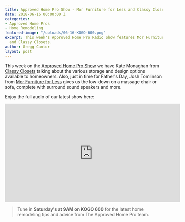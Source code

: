 ```yaml
---
title: Approved Home Pro Show - Mor Furniture for Less and Classy Closets
date: 2018-06-16 00:00:00 Z
categories:
- Approved Home Pros
- Home Remodeling
featured-image: "/uploads/06-16-KOGO-600.png"
excerpt: This week's Approved Home Pro Radio Show features Mor Furniture for Less
  and Classy Closets.
author: Gregg Cantor
layout: post
---
```


This week on the [Approved Home Pro Show](https://www.sandiegoapprovedhomepros.com/blog/the-approved-home-pro-radio-show-mor-furniture-for-less-classy-closets/) we have Kate Monaghan from [Classy Closets](http://classyclosetssandiego.com/) talking about the various storage and design options available to homeowners. Also, just in time for Father's Day, Josh Tomlinson from [Mor Furniture for Less](https://www.morfurniture.com/) gives us the low-down on a massage chair or sofa, complete with surround sound speakers and more.

Enjoy the full audio of our latest show here:

<div class="flex-video">
  <iframe width="560" height="315" src="https://www.youtube.com/embed/O_BGWg2cHFg?rel=0&amp;showinfo=0" frameborder="0" allow="autoplay; encrypted-media" allowfullscreen></iframe>
</div>

> Tune in **Saturday's at 9AM on KOGO 600** for the latest home remodeling tips and advice from The Approved Home Pro team.
